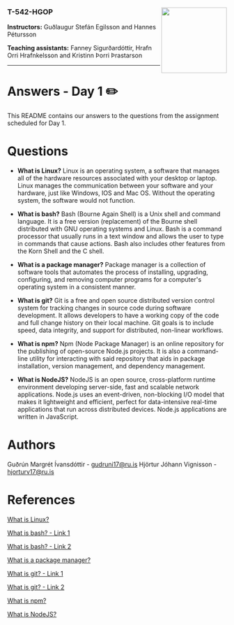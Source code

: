### T-542-HGOP <img align="right" width="150" height="150" src="http://iva2011.ru.is/images/default_mono.png">

**Instructors:** Guðlaugur Stefán Egilsson and Hannes Pétursson

**Teaching assistants:** Fanney Sigurðardóttir, Hrafn Orri Hrafnkelsson and Kristinn Þorri Þrastarson

---
# Answers - Day 1 :pencil2:

This README contains our answers to the questions from the assignment scheduled for Day 1.

# Questions 

-  **What is Linux?**
Linux is an operating system, a software that manages all of the hardware resources associated with your desktop or laptop. Linux manages the communication between your software and your hardware,  just like Windows, IOS and Mac OS. Without the operating system, the software would not function. 

-  **What is bash?**
Bash (Bourne Again Shell) is a Unix shell and command language. It is a free version (replacement) of the Bourne shell distributed with GNU operating systems and Linux. Bash is a command processor that usually runs in a text window and allows the user to type in commands that cause actions. Bash also includes other features from the Korn Shell and the C shell. 

-  **What is a package manager?**
Package manager is a collection of software tools that automates the process of installing, upgrading, configuring, and removing computer programs for a computer's operating system in a consistent manner.

-  **What is git?**
Git is a free and open source distributed version control system for tracking changes in source code during software development. It allows developers to have  a working copy of the code and full change history on their local machine. Git goals is to include speed, data integrity, and support for distributed, non-linear workflows. 

-  **What is npm?**
Npm (Node Package Manager) is an online repository for the publishing of open-source Node.js projects. It is also a command-line utility for interacting with said repository that aids in package installation, version management, and dependency management. 

-  **What is NodeJS?**
NodeJS is an open source, cross-platform runtime environment developing server-side, fast and scalable network applications. Node.js uses an event-driven, non-blocking I/O model that makes it lightweight and efficient, perfect for data-intensive real-time applications that run across distributed devices. Node.js applications are written in JavaScript.

# Authors

Guðrún Margrét Ívansdóttir - gudruni17@ru.is
Hjörtur Jóhann Vignisson - hjorturv17@ru.is

# References

[What is Linux?](https://www.linux.com/what-is-linux/)

[What is bash? - Link 1](https://searchdatacenter.techtarget.com/definition/bash-Bourne-Again-Shell)

[What is bash? - Link 2](https://en.wikipedia.org/wiki/Bash_(Unix_shell))

[What is a package manager?](https://en.wikipedia.org/wiki/Package_manager)

[What is git? - Link 1 ](https://www.atlassian.com/git/tutorials/what-is-git)

[What is git? - Link 2](https://en.wikipedia.org/wiki/Git)

[What is npm?](https://nodejs.org/en/knowledge/getting-started/npm/what-is-npm/)

[What is NodeJS?](https://www.tutorialspoint.com/nodejs/nodejs_introduction.htm)


